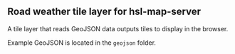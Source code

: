 ## Road weather tile layer for hsl-map-server

A tile layer that reads GeoJSON data outputs tiles to display in the browser.

Example GeoJSON is located in the `geojson` folder.

